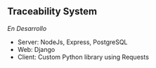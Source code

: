 ## Traceability System

*En Desarrollo*

- Server: NodeJs, Express, PostgreSQL
- Web: Django
- Client: Custom Python library using Requests
